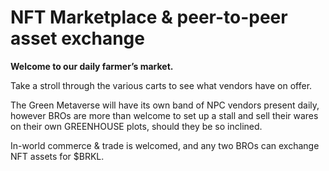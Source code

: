 # NFT Marketplace & peer-to-peer asset exchange

**Welcome to our daily farmer’s market.**&#x20;

Take a stroll through the various carts to see what vendors have on offer.&#x20;

The Green Metaverse will have its own band of NPC vendors present daily, however BROs are more than welcome to set up a stall and sell their wares on their own GREENHOUSE plots, should they be so inclined.&#x20;

In-world commerce & trade is welcomed, and any two BROs can exchange NFT assets for $BRKL.

